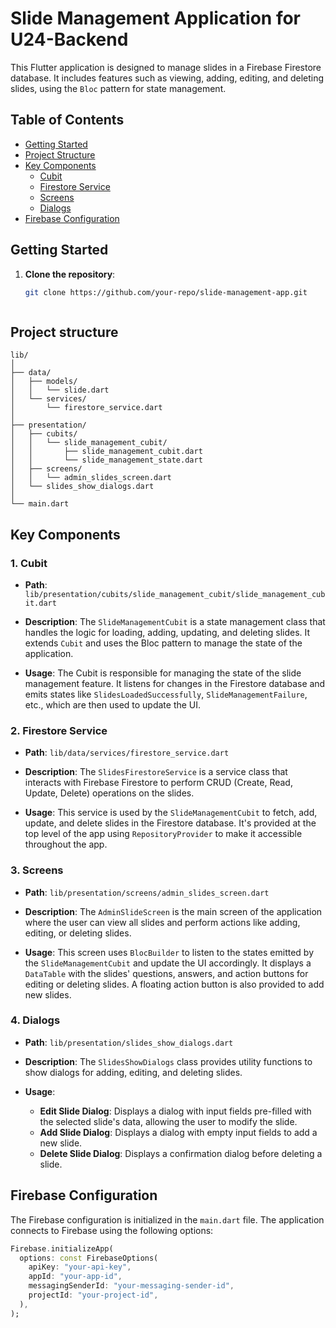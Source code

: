 # Slide Management Application for U24-Backend

This Flutter application is designed to manage slides in a Firebase Firestore database. It includes features such as viewing, adding, editing, and deleting slides, using the `Bloc` pattern for state management.

## Table of Contents

- [Getting Started](#getting-started)
- [Project Structure](#project-structure)
- [Key Components](#key-components)
   - [Cubit](#1-cubit)
   - [Firestore Service](#2-firestore-service)
   - [Screens](#3-screens)
   - [Dialogs](#4-dialogs)
- [Firebase Configuration](#firebase-configuration)

## Getting Started

1. **Clone the repository**:
   ```bash
   git clone https://github.com/your-repo/slide-management-app.git



## Project structure
```
lib/
│
├── data/
│   ├── models/
│   │   └── slide.dart
│   └── services/
│       └── firestore_service.dart
│
├── presentation/
│   ├── cubits/
│   │   └── slide_management_cubit/
│   │       ├── slide_management_cubit.dart
│   │       └── slide_management_state.dart
│   ├── screens/
│   │   └── admin_slides_screen.dart
│   └── slides_show_dialogs.dart
│
└── main.dart
```

## Key Components

### 1. Cubit

- **Path**: `lib/presentation/cubits/slide_management_cubit/slide_management_cubit.dart`

- **Description**:
  The `SlideManagementCubit` is a state management class that handles the logic for loading, adding, updating, and deleting slides. It extends `Cubit` and uses the Bloc pattern to manage the state of the application.

- **Usage**:
  The Cubit is responsible for managing the state of the slide management feature. It listens for changes in the Firestore database and emits states like `SlidesLoadedSuccessfully`, `SlideManagementFailure`, etc., which are then used to update the UI.

### 2. Firestore Service

- **Path**: `lib/data/services/firestore_service.dart`

- **Description**:
  The `SlidesFirestoreService` is a service class that interacts with Firebase Firestore to perform CRUD (Create, Read, Update, Delete) operations on the slides.

- **Usage**:
  This service is used by the `SlideManagementCubit` to fetch, add, update, and delete slides in the Firestore database. It's provided at the top level of the app using `RepositoryProvider` to make it accessible throughout the app.

### 3. Screens

- **Path**: `lib/presentation/screens/admin_slides_screen.dart`

- **Description**:
  The `AdminSlideScreen` is the main screen of the application where the user can view all slides and perform actions like adding, editing, or deleting slides.

- **Usage**:
  This screen uses `BlocBuilder` to listen to the states emitted by the `SlideManagementCubit` and update the UI accordingly. It displays a `DataTable` with the slides' questions, answers, and action buttons for editing or deleting slides. A floating action button is also provided to add new slides.

### 4. Dialogs

- **Path**: `lib/presentation/slides_show_dialogs.dart`

- **Description**:
  The `SlidesShowDialogs` class provides utility functions to show dialogs for adding, editing, and deleting slides.

- **Usage**:
   - **Edit Slide Dialog**: Displays a dialog with input fields pre-filled with the selected slide's data, allowing the user to modify the slide.
   - **Add Slide Dialog**: Displays a dialog with empty input fields to add a new slide.
   - **Delete Slide Dialog**: Displays a confirmation dialog before deleting a slide.


## Firebase Configuration

The Firebase configuration is initialized in the `main.dart` file. The application connects to Firebase using the following options:

```dart
Firebase.initializeApp(
  options: const FirebaseOptions(
    apiKey: "your-api-key",
    appId: "your-app-id",
    messagingSenderId: "your-messaging-sender-id",
    projectId: "your-project-id",
  ),
);
